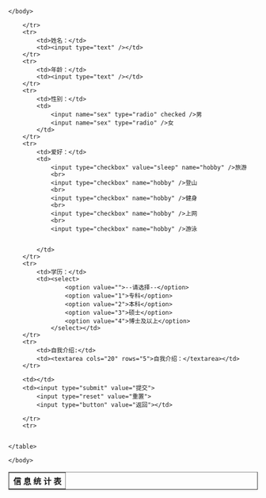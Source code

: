 <html>
	<head>
		<meta charset="utf-8" />
		<title>张渝密</title>
	</head>
	<body>
		
	</body>
</html>
<html>
	<table border="1">
		<tr>
			<th colspan="2">信 息 统 计 表</th>

		</tr>
		<tr>
			<td>姓名：</td>
			<td><input type="text" /></td>
		</tr>
		<tr>
			<td>年龄：</td>
			<td><input type="text" /></td>
		</tr>
		<tr>
			<td>性别：</td>
			<td>
				<input name="sex" type="radio" checked />男
				<input name="sex" type="radio" />女
			</td>
		</tr>
		<tr>
			<td>爱好：</td>
			<td>
				<input type="checkbox" value="sleep" name="hobby" />旅游
				<br>
				<input type="checkbox" name="hobby" />登山
				<br>
				<input type="checkbox" name="hobby" />健身
				<br>
				<input type="checkbox" name="hobby" />上网
				<br>
				<input type="checkbox" name="hobby" />游泳


			</td>
		</tr>
		<tr>
			<td>学历：</td>
			<td><select>
					<option value="">--请选择--</option>
					<option value="1">专科</option>
					<option value="2">本科</option>
					<option value="3">硕士</option>
					<option value="4">博士及以上</option>
				</select></td>
		</tr>
		<tr>
			<td>自我介绍:</td>
			<td><textarea cols="20" rows="5">自我介绍：</textarea></td>
		</tr>

		<td></td>
		<td><input type="submit" value="提交">
			<input type="reset" value="重置">
			<input type="button" value="返回"></td>

		</tr>
		<tr>


	</table>

	</body>
</html>
